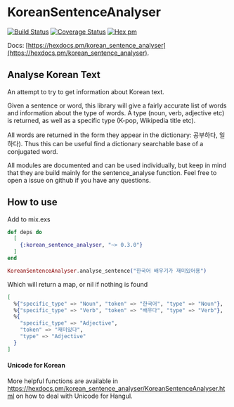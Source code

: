 # KoreanSentenceAnalyser

[![Build Status](https://travis-ci.org/JorisKok/korean_sentence_analyser.svg?branch=master)](https://travis-ci.org/JorisKok/korean_sentence_analyser)
[![Coverage Status](https://coveralls.io/repos/github/JorisKok/korean_sentence_analyser/badge.svg)](https://coveralls.io/github/JorisKok/korean_sentence_analyser)
[![Hex pm](http://img.shields.io/hexpm/v/korean_sentence_analyser.svg?style=flat)](https://hex.pm/packages/korean_sentence_analyser)

Docs: [https://hexdocs.pm/korean_sentence_analyser](https://hexdocs.pm/korean_sentence_analyser).


## Analyse Korean Text

An attempt to try to get information about Korean text.

Given a sentence or word, this library will give a fairly accurate list of words and information about the type of words.
A type (noun, verb, adjective etc) is returned, as well as a specific type (K-pop, Wikipedia title etc).

All words are returned in the form they appear in the dictionary: 공부하다, 일하다). Thus this can be useful find a dictionary searchable base of a conjugated word.

All modules are documented and can be used individually, but keep in mind that they are build mainly for the sentence_analyse function. Feel free to open a issue on github if you have any questions.

## How to use

Add to mix.exs

```elixir
def deps do
  [
    {:korean_sentence_analyser, "~> 0.3.0"}
  ]
end
```

```elixir
KoreanSentenceAnalyser.analyse_sentence("한국어 배우기가 재미있어용")

```
Which will return a map, or nil if nothing is found
```elixir
[
  %{"specific_type" => "Noun", "token" => "한국어", "type" => "Noun"},
  %{"specific_type" => "Verb", "token" => "배우다", "type" => "Verb"},
  %{
    "specific_type" => "Adjective",
    "token" => "재미있다",
    "type" => "Adjective"
  }
]
```

#### Unicode for Korean

More helpful functions are available in https://hexdocs.pm/korean_sentence_analyser/KoreanSentenceAnalyser.html on how to deal with Unicode for Hangul.


